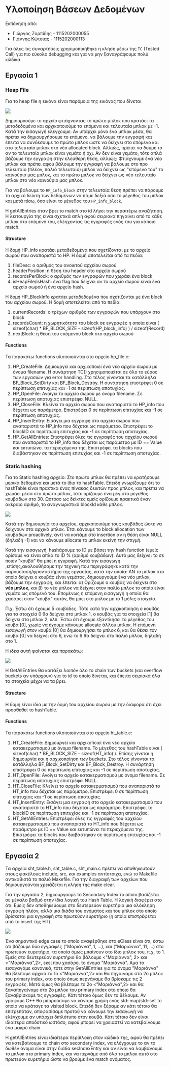 # Yλοποίηση Βάσεων Δεδομένων

Εκπόνηση από:

- Γιώργος Ζορπίδης - 1115202000055
- Γιάννης Κώτσιας  - 1115202000113

Για όλες τις συναρτήσεις χρησιμοποιήθηκε η κλήση μέσω της `TC` (Tested Call) για πιο εύκολο debugging και για να μην ξαναγράφουμε πολύ κώδικα.

## Εργασία 1

### Heap File

Για το heap file η εικόνα είναι παρόμοια της εικόνας που δίνεται 

![](https://i.gyazo.com/92d9ad76855f452ab6821c9897323d23.png)
 
Δημιουργούμε το αρχείο φτιάχνοντας το πρώτο μπλοκ που κρατάει τα μεταδεδομένα και αρχικοποιούμε τα επόμενα και τελευταία μπλοκ με -1. Κατά την εισαγωγή ελέγχουμε: Αν υπάρχει μόνο ένα μπλοκ μέσα, θα πρέπει να δημιουργήσουμε το επόμενο, να βάλουμε την εγγραφή και έπειτα να συνδέσουμε το πρώτο μπλοκ ώστε να δείχνει στο επόμενο και στο τελευταίο μπλοκ στο νέο allocated block. Αλλιώς, πρέπει να δούμε το αν το τελευταίο μπλοκ είναι γεμάτο ή όχι. Αν δεν είναι γεμάτο, τότε απλά βάζουμε την εγγραφή στην ελεύθερη θέση, αλλιώς: Φτιάχνουμε ένα νέο μπλοκ και πρέπει αφού βάλουμε την εγγραφή να βάλουμε στο προ τελευταίο (πλέον, παλιό τελευταίο) μπλοκ να δείχνει ως "επόμενο του" το καινούριο μας μπλοκ, και το πρώτο μπλοκ να δείχνει ως νέο τελευταίο μπλοκ στο νέο καινούριο μας μπλοκ. 

Για να βάλουμε το `HP_info_block` στην τελευταία θέση πρέπει να πάρουμε το αρχικό δείκτη των δεδομένων να πάμε δεξιά όσο το μέγεθος του μπλοκ και μετά πίσω, όσο είναι το μέγεθος του `HP_info_block`.

Η getAllEntries όταν βρει το match στο id λήγει την περαιτέρω αναζήτηση. Η λειτουργία της είναι σχετικά απλή αφού σειριακά πηγαίνει από το κάθε μπλοκ στο επόμενό του, ελέγχοντας τις εγγραφές ενός του για κάποιο match.

#### Structure
Η δομή HP_info κρατάει μεταδεδομένα που σχετίζονται με το αρχείο σωρού που αναπαριστά το HP. Η δομή αποτελείται από τα πεδία:
1) fileDesc: ο αριθμός του ανοικτού αρχείου σωρού
2) headerPosition: η θέση του header στο αρχείο σωρού
3) recordsPerBlock: ο αριθμός των εγγραφών που χωράει ένα block
4) isHeapFile/isHash: ένα flag που δείχνει αν το αρχείο σωρού είναι ένα αρχείο σωρού ή ένα αρχείο hash.

Η δομή HP_BlockInfo κρατάει μεταδεδομένα που σχετίζονται με ένα block του αρχείου σωρού. Η δομή αποτελείται από τα πεδία:
1) currentRecords: ο τρέχων αριθμός των εγγραφών που υπάρχουν στο block
2) recordsCount: η χωρητικότητα του block σε εγγραφές η οποία είναι ( sizeof(char) * BF_BLOCK_SIZE - sizeof(HP_block_info) ) / sizeof(Record)
3) nextBlock: η θέση του επόμενου block στο αρχείο σωρού

#### Functions
Τα παρακάτω functions υλοποιούνται στο αρχείο hp_file.c:
1) HP_CreateFile: Δημιουργεί και αρχικοποιεί ένα νέο αρχείο σωρού με όνομα filename. Η συνάρτηση TC()  χρησιμοποιείται σε όλο το εύρος των εργασιών για error handling. Στο τέλος γίνονται τα κατάλληλα BF_Block_SetDirty και BF_Block_Destroy. Η συνάρτηση επιστρέφει 0 σε περίπτωση επιτυχίας και -1 σε περίπτωση αποτυχίας.
2) HP_OpenFile: Ανοίγει το αρχείο σωρού με όνομα filename. Σε περίπτωση αποτυχίας επιστρέφει NULL.
3) HP_CloseFile: Κλείνει το αρχείο σωρού που αναπαριστά το HP_info που δέχεται ως παράμετρο. Επιστρέφει 0 σε περίπτωση επιτυχίας και -1 σε περίπτωση αποτυχίας.
4) HP_InsertEntry: Εισάγει μια εγγραφή στο αρχείο σωρού που αναπαριστά το HP_info που δέχεται ως παράμετρο. Επιστρέφει το blockID σε περίπτωση επιτυχίας και -1 σε περίπτωση αποτυχίας.
5) HP_GetAllEntries: Επιστρέφει όλες τις εγγραφές του αρχείου σωρού που αναπαριστά το HP_info που δέχεται ως παράμετρο με ID == Value και εκτυπώνει τα περιεχόμενα της. Επιστρέφει τα blocks που διαβάστηκαν σε περίπτωση επιτυχίας και -1 σε περίπτωση αποτυχίας.

### Static hashing

Για το Static hashing αρχείο: Στο πρώτο μπλοκ θα πρέπει να κρατήσουμε μερικά δεδομένα και μετά το ίδιο το hashTable. Επειδή γνωρίζουμε ότι το hashTable είναι πρακτικά ένας πίνακας δεικτών προς μπλοκ, και πρέπει να χωράει μέσα στο πρώτο μπλοκ, τότε ορίζουμε ένα μέγιστο μέγεθος κουβάδων στο 30. Ωστόσο ως δείκτες εμείς ορίζουμε πρακτικά έναν ακέραιο αριθμό, το αναγνωριστικό blockId κάθε μπλοκ. 

![](https://i.gyazo.com/f398951649e2d3a0d562f866c422164b.png)

Κατά την δημιουργία του αρχείου, αρχικοποιούμε τους κουβάδες ώστε να δείχνουν στα αρχικά μπλοκ. Έτσι κάνουμε το block allocation των κουβάδων proactively, αντί να κοιτάμε στο insertion αν η θέση είναι NULL (δηλαδή -1) και να κάνουμε allocate το μπλοκ εκείνη την στιγμή.

Κατά την εισαγωγή, hashάρουμε το ID με βάσει την hash function (εμείς ορίσαμε να είναι απλά το ID % (αριθμό κουβάδων). Αυτό μας δείχνει το σε ποιον "κουβά" θα μπεί η εγγραφή. Κατά την εισαγωγή ,επίσης,ακολουθήσαμε την τεχνική που περιγράφηκε κατά την παρουσίαση/φροντιστήριο της εργασίας, κατά την οποία: ΑΝ το μπλοκ στο οποίο δείχνει ο κουβάς είναι γεμάτος, δημιουργούμε ένα νέο μπλοκ, βάζουμε την εγγραφή, και έπειτα: α) Ορίζουμε ο κουβάς να δείχνει στο **νέο μπλοκ**, και β) το νέο μπλοκ να δείχνει στον παλίο μπλοκ το οποίο είναι γεμάτο ως επόμενό του. Επομένως η επόμενη εισαγωγή η οποία θα χασάρει στον "κουβά" αυτόν, θα μπει στο μπλοκ με το 1 μόλις στοιχείο.

Π.χ. Έστω ότι έχουμε 5 κουβάδες. Τότε κατά την αρχικοποίηση ο κουβάς για τα στοιχεία 0 θα δείχνει στο μπλοκ 1, ο κουβάς για τα στοιχεία [1] θα δείχνει στο μπλοκ 2, κλπ. Έστω ότι έχουμε εξαντλήσει το μέγεθος του κουβά [0], χωρίς να έχουμε κάνουμε allocate άλλου μπλοκ. Η επόμενη εισαγωγή στον κουβά [0] θα δημιουργήσει το μπλοκ 6, και θα θέσει τον κουβά [0] να δείχνει στο 6, ενώ το 6 θα δείχνει στο παλιό μπλοκ, δηλαδή στο 1. 

Η ιδέα αυτή φαίνεται και παρακάτω:

![](https://i.gyazo.com/6c1ba0186b47cc166bcc6a15e1921dfc.png)

Η GetAllEntries θα κοιτάξει λοιπόν όλο το chain των buckets (και overflow buckets αν υπάρχουν) για το id το οποίο δίνεται, και έπειτα σειριακά όλα τα στοιχεία μέχρι να τα βρει.

#### Structure
Η δομή είναι ίδια με την δομή του αρχείου σωρού με την διαφορά ότι έχει προσθεθεί το hashTable.

#### Functions
Τα παρακάτω functions υλοποιούνται στο αρχείο ht_table.c:
1) HT_CreateFile: Δημιουργεί και αρχικοποιεί ένα νέο αρχείο κατακερματισμού με όνομα filename. Το μέγεθος του hashTable είναι ( sizeof(char) * BF_BLOCK_SIZE - sizeof(HT_info) ). Επίσης γίνεται η δημιουργία και η αρχικοποίηση των buckets. Στο τέλος γίνονται τα κατάλληλα BF_Block_SetDirty και BF_Block_Destroy. Η συνάρτηση επιστρέφει 0 σε περίπτωση επιτυχίας και -1 σε περίπτωση αποτυχίας.
2) HT_OpenFile: Ανοίγει το αρχείο κατακερματισμού με όνομα filename. Σε περίπτωση αποτυχίας επιστρέφει NULL.
3) HT_CloseFile: Κλείνει το αρχείο κατακερματισμού που αναπαριστά το HT_info που δέχεται ως παράμετρο. Επιστρέφει 0 σε περίπτωση επιτυχίας και -1 σε περίπτωση αποτυχίας.
4) HT_InsertEntry: Εισάγει μια εγγραφή στο αρχείο κατακερματισμού που αναπαριστά το HT_info που δέχεται ως παράμετρο. Επιστρέφει το blockID σε περίπτωση επιτυχίας και -1 σε περίπτωση αποτυχίας.
5) HT_GetAllEntries: Επιστρέφει όλες τις εγγραφές του αρχείου κατακερματισμού που αναπαριστά το HT_info που δέχεται ως παράμετρο με ID == Value και εκτυπώνει τα περιεχόμενα της. Επιστρέφει τα blocks που διαβάστηκαν σε περίπτωση επιτυχίας και -1 σε περίπτωση αποτυχίας.


## Εργασία 2

Τα αρχεία sht_table.h, sht_table.c, sht_main.c πρέπει να αποθηκευτούν στους φακέλους include, src, και examples αντίστοιχα, ενώ το Makefile αντικαθιστά το παλιό Makefile.
Για την διαγραφή των αρχείων που δημιουργούνται χρειάζεται η κλήση της make clear.


Για την εργασία 2, δημιουργούμε το Secondary Index το οποίο βασίζεται σε μέγαλο βαθμό στην ίδια λογική του Hash Table. Η λογική διαφέρει στο ότι: Εμείς δεν αποθηκεύουμε στο δευτερεύον ευρετήριο μια ολόκληρη εγγραφή πλέον, αλλά μια διάδα του ονόματος και του μπλοκ στο οποίο βρίσκεται μια εγγραφή στο πρωτεύον ευρετήριο (η οποία επιστρέφεται από το insert της HT). 

![](https://i.gyazo.com/3868961d3a5bd15555aed10128968d68.png)


Ένα σημαντικό edge case το οποίο αναφέρθηκε στο eClass είναι ότι, έστω ότι βάζουμε δύο εγγραφές ("Μαριάννα", 1, ...), και ("Μαριάννα", 11, ...) στο πρωτεύον ευρετήριο, τα οποία όμως μπαίνουν στο ίδιο μπλοκ του, π.χ. το 1. Εμείς στο δευτερεύον ευρετήριο θα βάλουμε <"Μαριάννα", 2> και <"Μαριάννα",2>, εκεί που χασάρει το όνομα "Μαριάννα". Αμα τα εισαγαγάμε κανονικά, τότε στην GetAllEntries για το όνομα "Μαριάννα" θα βλέπαμε αρχικά το 1ο <"Μαριάννα",2> και θα πηγαίναμε στο 2ο μπλοκ του primary index, στο οποίο όπως περνάγαμε θα βρίσκαμε τις 2 εγγραφές. Μετά όμως θα βλέπαμε το 2ο <"Μαριάννα",2> και θα ξαναπηγαίναμε στο 2ο μπλοκ του primary index στο οποιο θα ξαναβρίσκαμε τις εγγραφές. Κάτι τέτοιο όμως δεν το θέλουμε. Αν γράφαμε C++ θα μπορούσαμε να κάναμε χρήση ενός std::map/std::set το οποίο να κράταγε τα visited block. Επειδή δεν ξέραμε αν κάτι τέτοιο θα επιτρεπόταν, αποφασίσαμε προτού να κάνουμε την εισαγωγή να ελέγχουμε αν υπάρχει διπλότυπο στον κουβά. Κάτι τέτοιο δεν είναι ιδιαίτερα αποδοτικό ωστόσο, αφού μπορεί να χρειαστεί να κατεβαίνουμε ένα μακρύ chain.

Η getAllEntries είναι ιδιαίτερα περίπλοκη στον κώδικά της, αφού θα πρέπει να κατεβαίνουμε το chain στο secondary index, να ελέγχουμε το αν το δωθέν όνομα είναι στην διάδα secIndexEntry και αν είναι να λαμβάνουμε το μπλοκ στο primary index, και να περνάμε από όλο το μπλοκ αυτό στο πρωτεύον ευρετήριο ώστε να βρούμε ένα match ονόματος.